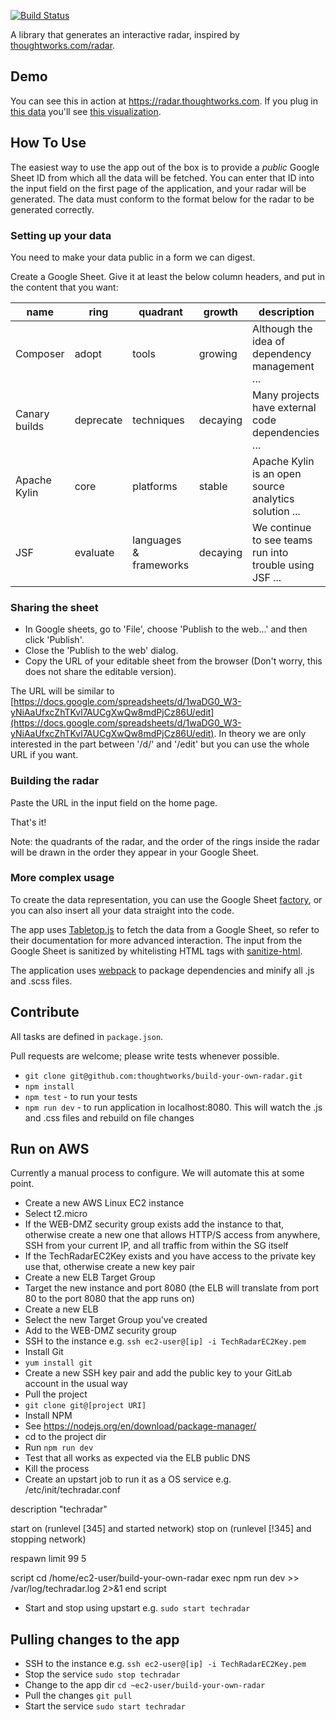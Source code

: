 [![Build Status](https://snap-ci.com/thoughtworks/build-your-own-radar/branch/master/build_image)](https://snap-ci.com/thoughtworks/build-your-own-radar/branch/master)

A library that generates an interactive radar, inspired by [thoughtworks.com/radar](http://thoughtworks.com/radar).

## Demo

You can see this in action at https://radar.thoughtworks.com. If you plug in [this data](https://docs.google.com/spreadsheets/d/1YXkrgV7Y6zShiPeyw4Y5_19QOfu5I6CyH5sGnbkEyiI/) you'll see [this visualization](https://radar.thoughtworks.com/?sheetId=1YXkrgV7Y6zShiPeyw4Y5_19QOfu5I6CyH5sGnbkEyiI). 

## How To Use

The easiest way to use the app out of the box is to provide a *public* Google Sheet ID from which all the data will be fetched. You can enter that ID into the input field on the first page of the application, and your radar will be generated. The data must conform to the format below for the radar to be generated correctly.

### Setting up your data

You need to make your data public in a form we can digest.

Create a Google Sheet. Give it at least the below column headers, and put in the content that you want:

| name          | ring       | quadrant               | growth   | description                                             |
|---------------|------------|------------------------|----------|---------------------------------------------------------|
| Composer      | adopt      | tools                  | growing  | Although the idea of dependency management ...          |
| Canary builds | deprecate  | techniques             | decaying | Many projects have external code dependencies ...       |
| Apache Kylin  | core       | platforms              | stable   | Apache Kylin is an open source analytics solution ...   |
| JSF           | evaluate   | languages & frameworks | decaying | We continue to see teams run into trouble using JSF ... |

### Sharing the sheet

* In Google sheets, go to 'File', choose 'Publish to the web...' and then click 'Publish'.
* Close the 'Publish to the web' dialog.
* Copy the URL of your editable sheet from the browser (Don't worry, this does not share the editable version). 

The URL will be similar to [https://docs.google.com/spreadsheets/d/1waDG0_W3-yNiAaUfxcZhTKvl7AUCgXwQw8mdPjCz86U/edit](https://docs.google.com/spreadsheets/d/1waDG0_W3-yNiAaUfxcZhTKvl7AUCgXwQw8mdPjCz86U/edit). In theory we are only interested in the part between '/d/' and '/edit' but you can use the whole URL if you want.

### Building the radar

Paste the URL in the input field on the home page.

That's it!

Note: the quadrants of the radar, and the order of the rings inside the radar will be drawn in the order they appear in your Google Sheet.

### More complex usage

To create the data representation, you can use the Google Sheet [factory](/src/util/factory.js), or you can also insert all your data straight into the code.

The app uses [Tabletop.js](https://github.com/jsoma/tabletop) to fetch the data from a Google Sheet, so refer to their documentation for more advanced interaction.  The input from the Google Sheet is sanitized by whitelisting HTML tags with [sanitize-html](https://github.com/punkave/sanitize-html).

The application uses [webpack](https://webpack.github.io/) to package dependencies and minify all .js and .scss files.

## Contribute

All tasks are defined in `package.json`.

Pull requests are welcome; please write tests whenever possible.

- `git clone git@github.com:thoughtworks/build-your-own-radar.git`
- `npm install`
- `npm test` - to run your tests
- `npm run dev` - to run application in localhost:8080. This will watch the .js and .css files and rebuild on file changes

## Run on AWS

Currently a manual process to configure. We will automate this at some point.

- Create a new AWS Linux EC2 instance
- Select t2.micro
- If the WEB-DMZ security group exists add the instance to that, otherwise create a new one that allows HTTP/S access from anywhere, SSH from your current IP, and all traffic from within the SG itself
- If the TechRadarEC2Key exists and you have access to the private key use that, otherwise create a new key pair
- Create a new ELB Target Group
- Target the new instance and port 8080 (the ELB will translate from port 80 to the port 8080 that the app runs on)
- Create a new ELB
- Select the new Target Group you've created
- Add to the WEB-DMZ security group
- SSH to the instance e.g. `ssh ec2-user@[ip] -i TechRadarEC2Key.pem`
- Install Git
- `yum install git`
- Create a new SSH key pair and add the public key to your GitLab account in the usual way
- Pull the project
- `git clone git@[project URI]`
- Install NPM
- See https://nodejs.org/en/download/package-manager/
- cd to the project dir
- Run `npm run dev`
- Test that all works as expected via the ELB public DNS
- Kill the process
- Create an upstart job to run it as a OS service e.g. /etc/init/techradar.conf

description "techradar"

start on (runlevel [345] and started network)
stop on (runlevel [!345] and stopping network)

respawn limit 99 5

script
  cd /home/ec2-user/build-your-own-radar
  exec npm run dev >> /var/log/techradar.log 2>&1
end script

- Start and stop using upstart e.g. `sudo start techradar`

## Pulling changes to the app
- SSH to the instance e.g. `ssh ec2-user@[ip] -i TechRadarEC2Key.pem`
- Stop the service `sudo stop techradar`
- Change to the app dir `cd ~ec2-user/build-your-own-radar`
- Pull the changes `git pull`
- Start the service `sudo start techradar`
